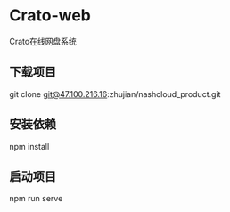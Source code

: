 # Crato-web
Crato在线网盘系统

## 下载项目
git clone git@47.100.216.16:zhujian/nashcloud_product.git

## 安装依赖
npm install

## 启动项目
npm run serve